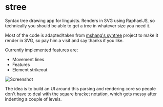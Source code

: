 stree
=====

Syntax tree drawing app for linguists. Renders in SVG using RaphaelJS, so technically you should be able to get a tree in whatever size you need it.

Most of the code is adapted/taken from [mshang's syntree](https://github.com/mshang/syntree) project to make it render in SVG, so pay him a visit and say thanks if you like.

Currently implemented features are:
* Movement lines
* Features
* Element strikeout

![Screenshot](https://raw.github.com/mdsn/stree/master/eg.png "Example")

The idea is to build an UI around this parsing and rendering core so people don't have to deal with the square bracket notation, which gets messy after indenting a couple of levels.

